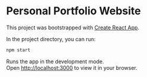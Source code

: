 # Personal Portfolio Website

This project was bootstrapped with [Create React App](https://github.com/facebook/create-react-app).

In the project directory, you can run:

```bash
npm start
```

Runs the app in the development mode.\
Open [http://localhost:3000](http://localhost:3000) to view it in your browser.
